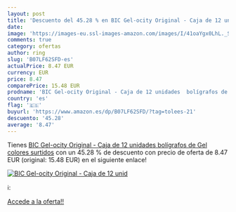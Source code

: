 ```yaml
---
layout: post
title: 'Descuento del 45.28 % en BIC Gel-ocity Original - Caja de 12 unid'
date: 
image: 'https://images-eu.ssl-images-amazon.com/images/I/41oaYgx0LhL._SL200_.jpg'
comments: true
category: ofertas
author: ring
slug: 'B07LF62SFD-es'
actualPrice: 8.47 EUR
currency: EUR
price: 8.47
comparePrice: 15.48 EUR
prodname: 'BIC Gel-ocity Original - Caja de 12 unidades  bolígrafos de Gel  colores surtidos'
country: 'es'
flag: '🇪🇸'
buyurl: 'https://www.amazon.es/dp/B07LF62SFD/?tag=tolees-21'
descuento: '45.28'
average: '8.47'
---
```


Tienes [BIC Gel-ocity Original - Caja de 12 unidades  bolígrafos de Gel  colores surtidos](https://www.amazon.es/dp/B07LF62SFD/?tag=tolees-21) con un 45.28 % de descuento con precio de oferta de 8.47 EUR (original: 15.48 EUR) en el siguiente enlace!

[![BIC Gel-ocity Original - Caja de 12 unid](https://images-eu.ssl-images-amazon.com/images/I/41oaYgx0LhL._SL200_.jpg)](https://www.amazon.es/dp/B07LF62SFD/?tag=tolees-21)

ℹ️:


[Accede a la oferta!!](https://www.amazon.es/dp/B07LF62SFD/?tag=tolees-21)
